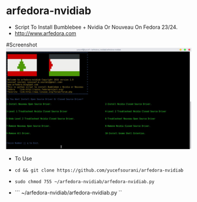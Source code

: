 # arfedora-nvidiab
* Script To Install Bumblebee + Nvidia Or Nouveau On Fedora 23/24.
* http://www.arfedora.com



#Screenshot
[![ScreenShot](https://raw.githubusercontent.com/yucefsourani/arfedora-nvidiab/master/arfedora-screenshot.jpg)](http://www.arfedora.com)


* To Use

 * ``` cd && git clone https://github.com/yucefsourani/arfedora-nvidiab ```

 * ``` sudo chmod 755 ~/arfedora-nvidiab/arfedora-nvidiab.py ```

 * ``` ~/arfedora-nvidiab/arfedora-nvidiab.py ``
